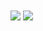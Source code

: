 <a href="https://github.com/Hitasp98">
<img align="center" src="https://github-readme-stats.vercel.app/api?username=Hitasp98&show_icons=true&count_private=true&include_all_commits=true&theme=highcontrast" /></a>
<a href="https://github.com/Hitasp98">
<img align="center" src="https://github-readme-stats.vercel.app/api/top-langs/?username=Hitasp98" />
</a>


